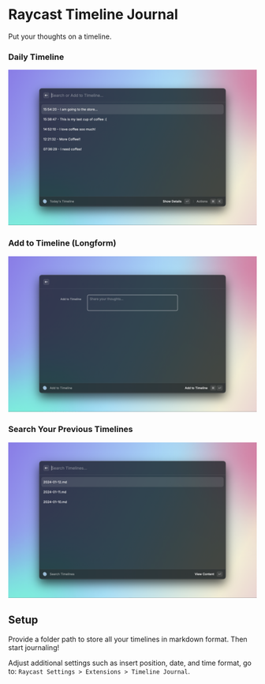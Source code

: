 # Raycast Timeline Journal

Put your thoughts on a timeline.

### Daily Timeline

![](metadata/timeline-journal-1.png)

### Add to Timeline (Longform)

![](metadata/timeline-journal-2.png)

### Search Your Previous Timelines

![](metadata/timeline-journal-3.png)

## Setup
Provide a folder path to store all your timelines in markdown format. Then start journaling!

Adjust additional settings such as insert position, date, and time format, go to: `Raycast Settings > Extensions > Timeline Journal`.
